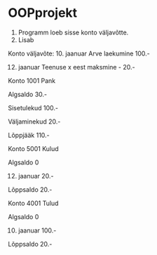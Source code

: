 # OOPprojekt

1. Programm loeb sisse konto väljavõtte. 
2. Lisab 

Konto väljavõte:
10. jaanuar Arve laekumine 100.-

12. jaanuar Teenuse x eest maksmine - 20.-

Konto 1001 Pank

Algsaldo 30.-

Sisetulekud 100.-

Väljaminekud 20.-

Lõppjääk 110.-


Konto 5001 Kulud

Algsaldo 0

12. jaanuar 20.-

Lõppsaldo 20.-


Konto 4001 Tulud

Algsaldo 0

10. jaanuar  100.-

Lõppsaldo 20.-

